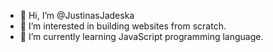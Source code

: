 - 👋 Hi, I’m @JustinasJadeska
- 👀 I’m interested in building websites from scratch.
- 🌱 I’m currently learning JavaScript programming language.

<!---
JustinasJadeska/JustinasJadeska is a ✨ special ✨ repository because its `README.md` (this file) appears on your GitHub profile.
You can click the Preview link to take a look at your changes.
--->
